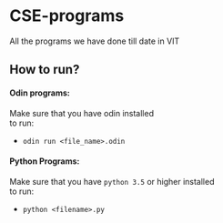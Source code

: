 # CSE-programs
 All the programs we have done till date in VIT

## How to run?

#### Odin programs:

Make sure that you have odin installed <br>
to run:<br>
- `odin run <file_name>.odin`

#### Python Programs:

Make sure that you have `python 3.5` or higher installed<br>
to run:<br>
- `python <filename>.py`